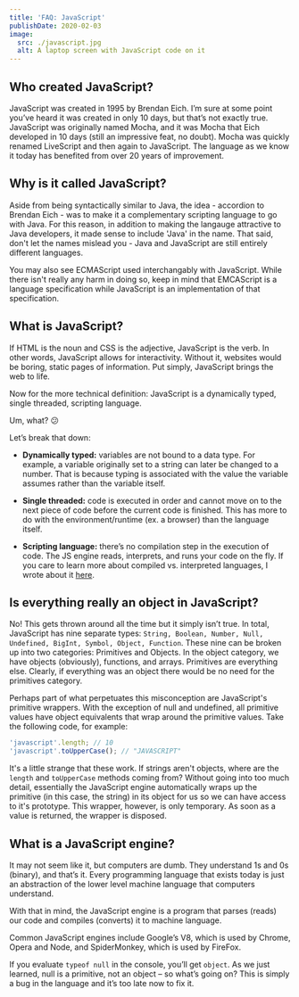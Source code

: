 ```yaml
---
title: 'FAQ: JavaScript'
publishDate: 2020-02-03
image:
  src: ./javascript.jpg
  alt: A laptop screen with JavaScript code on it
---
```


## Who created JavaScript?

JavaScript was created in 1995 by Brendan Eich. I’m sure at some point you’ve heard it was created in only 10 days, but that’s not exactly true. JavaScript was originally named Mocha, and it was Mocha that Eich developed in 10 days (still an impressive feat, no doubt). Mocha was quickly renamed LiveScript and then again to JavaScript. The language as we know it today has benefited from over 20 years of improvement.

## Why is it called JavaScript?

Aside from being syntactically similar to Java, the idea - accordion to Brendan Eich - was to make it a complementary scripting language to go with Java. For this reason, in addition to making the langauge attractive to Java developers, it made sense to include 'Java' in the name. That said, don't let the names mislead you - Java and JavaScript are still entirely different languages.

You may also see ECMAScript used interchangably with JavaScript. While there isn't really any harm in doing so, keep in mind that EMCAScript is a language specification while JavaScript is an implementation of that specification.

## What is JavaScript?

If HTML is the noun and CSS is the adjective, JavaScript is the verb. In other words, JavaScript allows for interactivity. Without it, websites would be boring, static pages of information. Put simply, JavaScript brings the web to life.

Now for the more technical definition: JavaScript is a dynamically typed, single threaded, scripting language.

Um, what? 😕

Let’s break that down:

- **Dynamically typed:** variables are not bound to a data type. For example, a variable originally set to a string can later be changed to a number. That is because typing is associated with the value the variable assumes rather than the variable itself.

- **Single threaded:** code is executed in order and cannot move on to the next piece of code before the current code is finished. This has more to do with the environment/runtime (ex. a browser) than the language itself.

- **Scripting language:** there’s no compilation step in the execution of code. The JS engine reads, interprets, and runs your code on the fly. If you care to learn more about compiled vs. interpreted languages, I wrote about it [here](#).

## Is everything really an object in JavaScript?

No! This gets thrown around all the time but it simply isn’t true. In total, JavaScript has nine separate types: `String, Boolean, Number, Null, Undefined, BigInt, Symbol, Object, Function`. These nine can be broken up into two categories: Primitives and Objects. In the object category, we have objects (obviously), functions, and arrays. Primitives are everything else. Clearly, if everything was an object there would be no need for the primitives category.

Perhaps part of what perpetuates this misconception are JavaScript's primitive wrappers. With the exception of null and undefined, all primitive values have object equivalents that wrap around the primitive values. Take the following code, for example:

```javascript
'javascript'.length; // 10
'javascript'.toUpperCase(); // "JAVASCRIPT"
```

It's a little strange that these work. If strings aren't objects, where are the `length` and `toUpperCase` methods coming from? Without going into too much detail, essentially the JavaScript engine automatically wraps up the primitive (in this case, the string) in its object for us so we can have access to it's prototype. This wrapper, however, is only temporary. As soon as a value is returned, the wrapper is disposed.

## What is a JavaScript engine?

It may not seem like it, but computers are dumb. They understand 1s and 0s (binary), and that’s it. Every programming language that exists today is just an abstraction of the lower level machine language that computers understand.

With that in mind, the JavaScript engine is a program that parses (reads) our code and compiles (converts) it to machine language.

Common JavaScript engines include Google’s V8, which is used by Chrome, Opera and Node, and SpiderMonkey, which is used by FireFox.

<div class="callout warn">
  If you evaluate <code>typeof null</code> in the console, you’ll get <code>object</code>. As we just learned, null is a primitive, not an object – so what’s going on? This is simply a bug in the language and it’s too late now to fix it.
</div>
